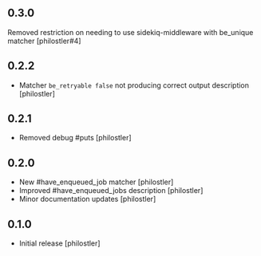 0.3.0
---
Removed restriction on needing to use sidekiq-middleware with be_unique matcher [philostler#4]

0.2.2
---
* Matcher ```be_retryable false``` not producing correct output description [philostler]

0.2.1
---
* Removed debug #puts [philostler]

0.2.0
---
* New #have_enqueued_job matcher [philostler]
* Improved #have_enqueued_jobs description [philostler]
* Minor documentation updates [philostler]

0.1.0
---
* Initial release [philostler]
